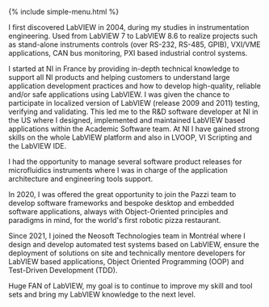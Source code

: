 {% include simple-menu.html %}

I first discovered LabVIEW in 2004, during my studies in instrumentation engineering. Used from LabVIEW 7 to LabVIEW 8.6 to realize projects such as stand-alone instruments controls (over RS-232, RS-485, GPIB), VXI/VME applications, CAN bus monitoring, PXI based industrial control systems.

I started at NI in France by providing in-depth technical knowledge to support all NI products and helping customers to understand large application development practices and how to develop high-quality, reliable and/or safe applications using LabVIEW. I was given the chance to participate in localized version of LabVIEW (release 2009 and 2011) testing, verifying and validating. This led me to the R&D software developer at NI in the US where I designed, implemented and maintained LabVIEW based applications within the Academic Software team. At NI I have gained strong skills on the whole LabVIEW platform and also in LVOOP, VI Scripting and the LabVIEW IDE.

I had the opportunity to manage several software product releases for microfluidics instruments where I was in charge of the application architecture and engineering tools support.

In 2020, I was offered the great opportunity to join the Pazzi team to develop software frameworks and bespoke desktop and embedded software applications, always with Object-Oriented principles and paradigms in mind, for the world's first robotic pizza restaurant.  

Since 2021, I joined the Neosoft Technologies team in Montréal where I design and develop automated test systems based on LabVIEW, ensure the deployment of solutions on site and technically mentore developers for LabVIEW based applications, Object Oriented Programming (OOP) and Test-Driven Development (TDD).
 
Huge FAN of LabVIEW, my goal is to continue to improve my skill and tool sets and bring my LabVIEW knowledge to the next level.
